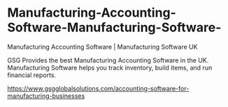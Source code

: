 # Manufacturing-Accounting-Software-Manufacturing-Software-
Manufacturing Accounting Software | Manufacturing Software UK

GSG Provides the best Manufacturing Accounting Software in the UK. Manufacturing Software helps you track inventory, build items, and run financial reports.

https://www.gsgglobalsolutions.com/accounting-software-for-manufacturing-businesses
